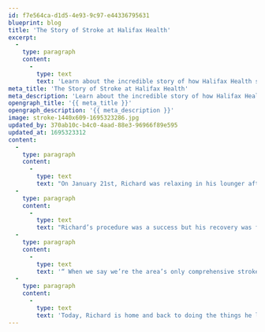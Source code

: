 ```yaml
---
id: f7e564ca-d1d5-4e93-9c97-e44336795631
blueprint: blog
title: 'The Story of Stroke at Halifax Health'
excerpt:
  -
    type: paragraph
    content:
      -
        type: text
        text: 'Learn about the incredible story of how Halifax Health saved the life of Richard, who had just suffered a major stroke.'
meta_title: 'The Story of Stroke at Halifax Health'
meta_description: 'Learn about the incredible story of how Halifax Health saved the life of Richard, who had just suffered a major stroke.'
opengraph_title: '{{ meta_title }}'
opengraph_description: '{{ meta_description }}'
image: stroke-1440x609-1695323286.jpg
updated_by: 370ab10c-b4c0-4aad-88e3-96966f89e595
updated_at: 1695323312
content:
  -
    type: paragraph
    content:
      -
        type: text
        text: "On January 21st, Richard was relaxing in his lounger after an eventful day when he started to cough. His wife Caroline called out, asking if Richard needed some water but Richard didn’t respond, he couldn’t respond. Richard had suffered a stroke on the left side of his brain that left him alert, but unable to speak. Caroline rushed Richard to a nearby hospital where he was diagnosed and transported to Halifax Health – Medical Center of Daytona Beach for emergency surgery. Once at Halifax Health, Richard underwent emergency thrombectomy, an interventional procedure of removing a blood clot from a blood vessel.\_ “On average 32,000 brain cells die every second while having a stroke, that is why when it comes to stroke, time is brain. Halifax Health is the area’s only hospital that has Interventional Radiologists on-site 24/7 to perform these life-saving procedures like the one Richard needed.” Dr. Scott Klioze, Diagnostic Radiology Specialist explained."
  -
    type: paragraph
    content:
      -
        type: text
        text: "Richard’s procedure was a success but his recovery was far from over. After a week in the hospital, Richard was discharged to Halifax Health | Brooks Rehabilitation – Center for Inpatient Rehabilitation to continue his rehabilitation. “Physically he was improving but the stroke had affected his speech and I didn’t know what to do.” said wife Caroline. “After a stroke it’s common for family members to feel like they’re not equipped with the tools and knowledge to care for and support their loved ones right away.” Explains Dr. Jorge Perez, Medical Director of Halifax Health | Brooks Rehabilitation, “Inpatient Rehabilitation, enables patients and their caregivers to receive their physical therapy, occupational therapy, and speech therapy, while in an inpatient setting where there is specialized nursing care 24-hours a day. We focus on achieving the highest level of independence, with an integrated world class rehabilitation service advancing the health and well being of our community .”\_ “Inpatient Rehabilitation allowed for him to receive speech therapy and taught me what to do so that I could work with him at home. I stayed with him the whole time in his room. It was comforting for him that I could be with him.” Caroline added."
  -
    type: paragraph
    content:
      -
        type: text
        text: '“ When we say we’re the area’s only comprehensive stroke system of care, we have the highest level of stroke care in the area.” Dr. Steven Miles, Senior Vice President and Chief Quality Office for Halifax Health says. “We have interventional radiologists and neurosurgeons on staff 24/7. We have an inpatient rehabilitation hospital within Halifax Health that specializes in stroke care. Our home health, Care at Home, follows your care post-discharge, and Halifax Health | Brooks Rehabilitation – Outpatient Rehabilitation has five locations throughout Volusia County to continue occupational, physical, and speech therapy with state-of-the-art equipment. If you have a stroke, Halifax Health is the safest place that you can be.”'
  -
    type: paragraph
    content:
      -
        type: text
        text: 'Today, Richard is home and back to doing the things he loves. “He’s doing so good. He really has recovered. He still has speech and cognitive deficits but home health has made such a difference. We’re seeing improvements.” said wife Caroline. “I’ve sent thank you notes to everyone. Everyone was amazing and we’re so thankful for the care he received.”'
---
```

